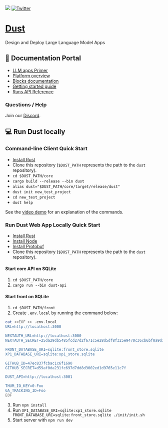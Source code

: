 [![](https://dcbadge.vercel.app/api/server/8NJR3zQU5X?compact=true&style=flat)](https://discord.gg/8NJR3zQU5X) [![Twitter](https://img.shields.io/twitter/url.svg?label=Follow%20%40dust4ai&style=social&url=https%3A%2F%2Ftwitter.com-dust4ai)](https://twitter.com/dust4ai)

# [Dust](https://dust.tt)

Design and Deploy Large Language Model Apps

## :book: Documentation Portal

- [LLM apps Primer](https://docs.dust.tt/introduction)
- [Platform overview](https://docs.dust.tt/overview)
- [Blocks documentation](https://docs.dust.tt/core-blocks)
- [Getting started guide](https://docs.dust.tt/quickstart)
- [Runs API Reference](https://docs.dust.tt/runs)

### Questions / Help

Join our [Discord](https://discord.gg/8NJR3zQU5X).

## :computer: Run Dust locally

### Command-line Client Quick Start

- [Install Rust](https://www.rust-lang.org/tools/install)
- Clone this repository (`$DUST_PATH` represents the path to the `dust` repository).
- `cd $DUST_PATH/core`
- `cargo build --release --bin dust`
- `alias dust="$DUST_PATH/core/target/release/dust"`
- `dust init new_test_project`
- `cd new_test_project`
- `dust help`

See the [video demo](https://demo.dust.tt) for an explanation of the commands.

### Run Dust Web App Locally Quick Start

- [Install Rust](https://www.rust-lang.org/tools/install)
- [Install Node](https://nodejs.org/en/download/)
- [Install Protobuf](https://grpc.io/docs/protoc-installation/)
- Clone this repository (`$DUST_PATH` represents the path to the `dust` repository).

#### Start core API on SQLite

1. `cd $DUST_PATH/core`
2. `cargo run --bin dust-api`

#### Start front on SQLite

1. `cd $DUST_PATH/front`
2. Create `.env.local` by running the command below:

```sh
cat <<EOF >> .env.local
URL=http://localhost:3000

NEXTAUTH_URL=http://localhost:3000
NEXTAUTH_SECRET=25da29db5485fcd27d2f671c5e28d5df8f325e9470c36cb6bf0a9d19c662255a

FRONT_DATABASE_URI=sqlite:front_store.sqlite
XP1_DATABASE_URI=sqlite:xp1_store.sqlite

GITHUB_ID=47ec837fcbac1c6f1690
GITHUB_SECRET=d59af0da231fc697d7dd8d3002ed1d9765e11c7f

DUST_API=http://localhost:3001

THUM_IO_KEY=0-Foo
GA_TRACKING_ID=Foo
EOF
```

3. Run `npm install`
4. Run `XP1_DATABASE_URI=sqlite:xp1_store.sqlite FRONT_DATABASE_URI=sqlite:front_store.sqlite ./init/init.sh`
5. Start server with `npm run dev`

